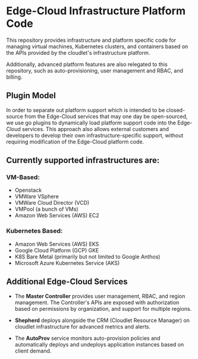 # Edge-Cloud Infrastructure Platform Code

This repository provides infrastructure and platform specific code for managing virtual machines, Kubernetes clusters, and containers based on the APIs provided by the cloudlet's infrastructure platform.

Additionally, advanced platform features are also relegated to this repository, such as auto-provisioning, user management and RBAC, and billing.

## Plugin Model

In order to separate out platform support which is intended to be closed-source from the Edge-Cloud services that may one day be open-sourced, we use go plugins to dynamically load platform support code into the Edge-Cloud services. This approach also allows external customers and developers to develop their own infrastructure-specific support, without requiring modification of the Edge-Cloud platform code.

## Currently supported infrastructures are:

### VM-Based:

- Openstack
- VMWare VSphere
- VMWare Cloud Director (VCD)
- VMPool (a bunch of VMs)
- Amazon Web Services (AWS) EC2

### Kubernetes Based:

- Amazon Web Services (AWS) EKS
- Google Cloud Platform (GCP) GKE
- K8S Bare Metal (primarily but not limited to Google Anthos)
- Microsoft Azure Kubernetes Service (AKS)

## Additional Edge-Cloud Services

- The **Master Controller** provides user management, RBAC, and region management. The Controller's APIs are exposed with authorization based on permissions by organization, and support for multiple regions.

- **Shepherd** deploys alongside the CRM (Cloudlet Resource Manager) on cloudlet infrastructure for advanced metrics and alerts.

- The **AutoProv** service monitors auto-provision policies and automatically deploys and undeploys application instances based on client demand.
